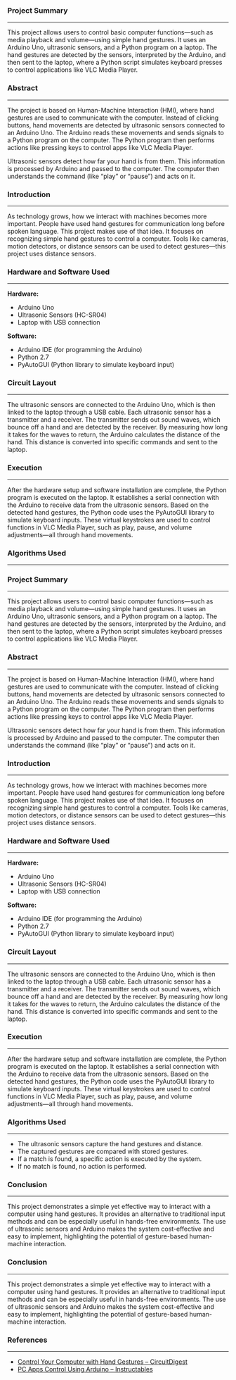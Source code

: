 ### **Project Summary**
---
This project allows users to control basic computer functions—such as media playback and volume—using simple hand gestures. It uses an Arduino Uno, ultrasonic sensors, and a Python program on a laptop. The hand gestures are detected by the sensors, interpreted by the Arduino, and then sent to the laptop, where a Python script simulates keyboard presses to control applications like VLC Media Player.

### **Abstract**
---
The project is based on Human-Machine Interaction (HMI), where hand gestures are used to communicate with the computer. Instead of clicking buttons, hand movements are detected by ultrasonic sensors connected to an Arduino Uno. The Arduino reads these movements and sends signals to a Python program on the computer. The Python program then performs actions like pressing keys to control apps like VLC Media Player.

Ultrasonic sensors detect how far your hand is from them. This information is processed by Arduino and passed to the computer. The computer then understands the command (like “play” or “pause”) and acts on it.

### **Introduction**
---
As technology grows, how we interact with machines becomes more important. People have used hand gestures for communication long before spoken language. This project makes use of that idea. It focuses on recognizing simple hand gestures to control a computer. Tools like cameras, motion detectors, or distance sensors can be used to detect gestures—this project uses distance sensors.

### **Hardware and Software Used**
---
**Hardware:**
- Arduino Uno  
- Ultrasonic Sensors (HC-SR04)  
- Laptop with USB connection

**Software:**
- Arduino IDE (for programming the Arduino)  
- Python 2.7  
- PyAutoGUI (Python library to simulate keyboard input)

### **Circuit Layout**
---
The ultrasonic sensors are connected to the Arduino Uno, which is then linked to the laptop through a USB cable. Each ultrasonic sensor has a transmitter and a receiver. The transmitter sends out sound waves, which bounce off a hand and are detected by the receiver. By measuring how long it takes for the waves to return, the Arduino calculates the distance of the hand. This distance is converted into specific commands and sent to the laptop.

### **Execution**
---
After the hardware setup and software installation are complete, the Python program is executed on the laptop. It establishes a serial connection with the Arduino to receive data from the ultrasonic sensors. Based on the detected hand gestures, the Python code uses the PyAutoGUI library to simulate keyboard inputs. These virtual keystrokes are used to control functions in VLC Media Player, such as play, pause, and volume adjustments—all through hand movements.

### **Algorithms Used**
---
### **Project Summary**
---
This project allows users to control basic computer functions—such as media playback and volume—using simple hand gestures. It uses an Arduino Uno, ultrasonic sensors, and a Python program on a laptop. The hand gestures are detected by the sensors, interpreted by the Arduino, and then sent to the laptop, where a Python script simulates keyboard presses to control applications like VLC Media Player.

### **Abstract**
---
The project is based on Human-Machine Interaction (HMI), where hand gestures are used to communicate with the computer. Instead of clicking buttons, hand movements are detected by ultrasonic sensors connected to an Arduino Uno. The Arduino reads these movements and sends signals to a Python program on the computer. The Python program then performs actions like pressing keys to control apps like VLC Media Player.

Ultrasonic sensors detect how far your hand is from them. This information is processed by Arduino and passed to the computer. The computer then understands the command (like “play” or “pause”) and acts on it.

### **Introduction**
---
As technology grows, how we interact with machines becomes more important. People have used hand gestures for communication long before spoken language. This project makes use of that idea. It focuses on recognizing simple hand gestures to control a computer. Tools like cameras, motion detectors, or distance sensors can be used to detect gestures—this project uses distance sensors.

### **Hardware and Software Used**
---
**Hardware:**
- Arduino Uno  
- Ultrasonic Sensors (HC-SR04)  
- Laptop with USB connection

**Software:**
- Arduino IDE (for programming the Arduino)  
- Python 2.7  
- PyAutoGUI (Python library to simulate keyboard input)

### **Circuit Layout**
---
The ultrasonic sensors are connected to the Arduino Uno, which is then linked to the laptop through a USB cable. Each ultrasonic sensor has a transmitter and a receiver. The transmitter sends out sound waves, which bounce off a hand and are detected by the receiver. By measuring how long it takes for the waves to return, the Arduino calculates the distance of the hand. This distance is converted into specific commands and sent to the laptop.

### **Execution**
---
After the hardware setup and software installation are complete, the Python program is executed on the laptop. It establishes a serial connection with the Arduino to receive data from the ultrasonic sensors. Based on the detected hand gestures, the Python code uses the PyAutoGUI library to simulate keyboard inputs. These virtual keystrokes are used to control functions in VLC Media Player, such as play, pause, and volume adjustments—all through hand movements.

### **Algorithms Used**
---

- The ultrasonic sensors capture the hand gestures and distance.  
- The captured gestures are compared with stored gestures.  
- If a match is found, a specific action is executed by the system.  
- If no match is found, no action is performed.


### **Conclusion**
---
This project demonstrates a simple yet effective way to interact with a computer using hand gestures. It provides an alternative to traditional input methods and can be especially useful in hands-free environments. The use of ultrasonic sensors and Arduino makes the system cost-effective and easy to implement, highlighting the potential of gesture-based human-machine interaction.


### **Conclusion**
---
This project demonstrates a simple yet effective way to interact with a computer using hand gestures. It provides an alternative to traditional input methods and can be especially useful in hands-free environments. The use of ultrasonic sensors and Arduino makes the system cost-effective and easy to implement, highlighting the potential of gesture-based human-machine interaction.

### **References**
---
- [Control Your Computer with Hand Gestures – CircuitDigest](https://circuitdigest.com/microcontroller-projects/control-your-computer-with-hand-gestures)
- [PC Apps Control Using Arduino – Instructables](https://www.instructables.com/PC-Apps-Control-Using-Arduino/)
